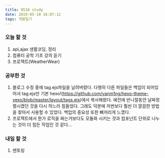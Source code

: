 ```yaml
---
title: 0510 study
date: 2019-05-10 16:07:12
tags: 개발일기
---
```


### 오늘 할 것

1. api,ajax 생활코딩, 정리
2. 컴퓨터 공학 기초 강의 듣기
3. 프로젝트(WeatherWear)

### 공부한 것

1. 블로그 수정 중에 tag.ejs파일을 날려버렸다. 다행히 다른 파일들은 백업이 되어있어서 tag.ejs만 기본 hexo!(https://github.com/yanm1ng/hexo-theme-vexo/blob/master/layout/tags.ejs)에서 복사해왔다. 예전에 반나절동안 날짜정렬시켰던 것을 다시 하느라 힘들었다. 그래도 덕분에 저번보다 훨씬 더 깔끔한 방법을 찾아서 사용할 수 있었다. 백업의 중요성 또한 뼈저리게 느꼈다.
2. 프로젝트에서 뭔가 로직을 짜는거보다도 모듈화 시키는 것과 컴포넌트 단위로 나누는 것이 더 힘든 작업인 것 같다...

### 내일 할 것

1. 멘토링

